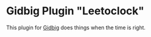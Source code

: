 # Gidbig Plugin "Leetoclock"

This plugin for [Gidbig](https://github.com/toksikk/gidbig/) does things when the time is right.

